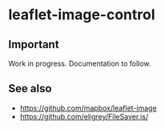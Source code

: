 # leaflet-image-control

## Important

Work in progress. Documentation to follow.

## See also

* https://github.com/mapbox/leaflet-image
* https://github.com/eligrey/FileSaver.js/